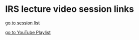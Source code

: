 # IRS lecture video session links
[go to session list](https://docs.google.com/document/d/1gaF-1m4tuGRPboDDPjUUXvYsC4FYMq-L95Vp1vKRV9E/edit)

[go to YouTube Playlist](https://www.youtube.com/playlist?list=PLLiP5ZV4rXVnUmcz8kEZsdlhIIhmrMmYE)